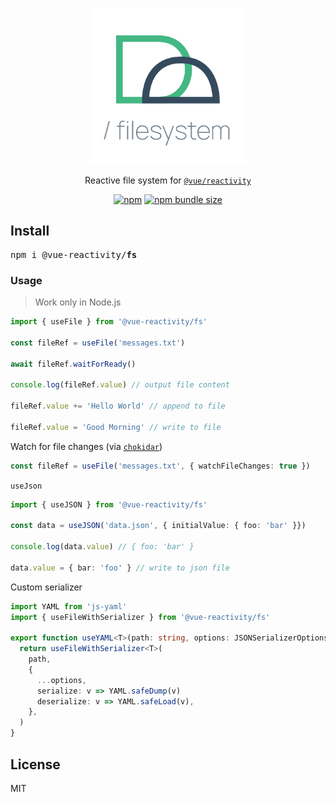 <p align='center'>
<img src='https://github.com/vue-reactivity/art/blob/master/svg/package-fs.svg?raw=true' height='250'>
</p>

<p align='center'>
Reactive file system for <a href="https://github.com/vuejs/vue-next/tree/master/packages/reactivity"><code>@vue/reactivity</code></a>
</p>

<p align='center'>
  <a href="https://www.npmjs.com/package/@vue-reactivity/fs"><img src="https://img.shields.io/npm/v/@vue-reactivity/fs?color=43b883&label=" alt="npm"></a>
  <a href="https://bundlephobia.com/result?p=@vue-reactivity/fs"><img src="https://img.shields.io/bundlephobia/minzip/@vue-reactivity/fs?color=364a5e&label=" alt="npm bundle size"></a>
</p>

## Install

<pre>
npm i @vue-reactivity/<b>fs</b>
</pre>

### Usage

> Work only in  Node.js

```ts
import { useFile } from '@vue-reactivity/fs'

const fileRef = useFile('messages.txt')

await fileRef.waitForReady()

console.log(fileRef.value) // output file content

fileRef.value += 'Hello World' // append to file

fileRef.value = 'Good Morning' // write to file
```

Watch for file changes (via [`chokidar`](https://github.com/paulmillr/chokidar))

```ts
const fileRef = useFile('messages.txt', { watchFileChanges: true })
```

`useJson`

```ts
import { useJSON } from '@vue-reactivity/fs'

const data = useJSON('data.json', { initialValue: { foo: 'bar' }})

console.log(data.value) // { foo: 'bar' }

data.value = { bar: 'foo' } // write to json file
```

Custom serializer

```ts
import YAML from 'js-yaml'
import { useFileWithSerializer } from '@vue-reactivity/fs'

export function useYAML<T>(path: string, options: JSONSerializerOptions<T> = {}) {
  return useFileWithSerializer<T>(
    path,
    {
      ...options,
      serialize: v => YAML.safeDump(v)
      deserialize: v => YAML.safeLoad(v),
    },
  )
}
```

## License

MIT
